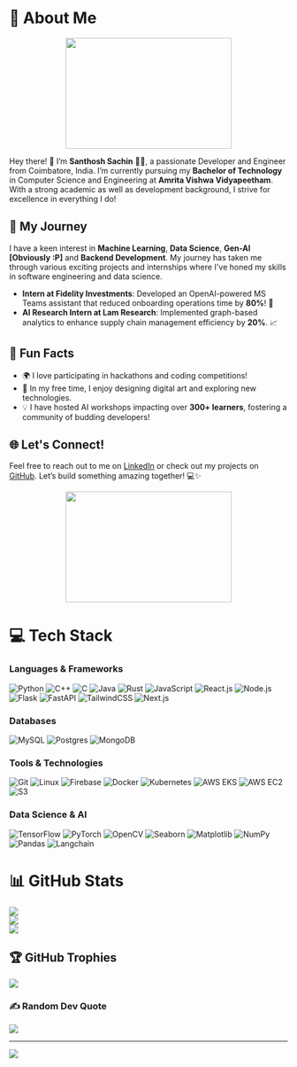 # 💫 About Me
<div align="center">
    <img src="https://media.giphy.com/media/3o6Zt1j5C2q3h1y4g0/giphy.gif" width="300" height="200" />
</div>

Hey there! 👋 I’m **Santhosh Sachin** 🙋‍♂️, a passionate Developer and Engineer from Coimbatore, India. I’m currently pursuing my **Bachelor of Technology** in Computer Science and Engineering at **Amrita Vishwa Vidyapeetham**. With a strong academic as well as development background, I strive for excellence in everything I do!

## 🚀 My Journey
I have a keen interest in **Machine Learning**, **Data Science**, **Gen-AI [Obviously :P]** and **Backend Development**. My journey has taken me through various exciting projects and internships where I've honed my skills in software engineering and data science.

- **Intern at Fidelity Investments**: Developed an OpenAI-powered MS Teams assistant that reduced onboarding operations time by **80%**! 🚀
- **AI Research Intern at Lam Research**: Implemented graph-based analytics to enhance supply chain management efficiency by **20%**. 📈


## 🎨 Fun Facts
- 🌍 I love participating in hackathons and coding competitions!
- 🎨 In my free time, I enjoy designing digital art and exploring new technologies.
- 💡 I have hosted AI workshops impacting over **300+ learners**, fostering a community of budding developers!

## 🌐 Let's Connect!
Feel free to reach out to me on [LinkedIn](https://www.linkedin.com/in/santhosh-sachin/) or check out my projects on [GitHub](https://github.com/SANTHOSH-SACHIN). Let’s build something amazing together! 💻✨

<div align="center">
    <img src="https://media.giphy.com/media/l0MYt5jvJ9O9Q2n8I/giphy.gif" width="300" height="200" />
</div>

# 💻 Tech Stack
### Languages & Frameworks
![Python](https://img.shields.io/badge/python-3670A0?style=flat&logo=python&logoColor=ffdd54)
![C++](https://img.shields.io/badge/c++-%2300599C.svg?style=flat&logo=c%2B%2B&logoColor=white)
![C](https://img.shields.io/badge/c-%2300599C.svg?style=flat&logo=c&logoColor=white)
![Java](https://img.shields.io/badge/java-%23ED8B00.svg?style=flat&logo=java&logoColor=white)
![Rust](https://img.shields.io/badge/rust-%23000000.svg?style=flat&logo=rust&logoColor=white)
![JavaScript](https://img.shields.io/badge/javascript-%23323330.svg?style=flat&logo=javascript&logoColor=%23F7DF1E)
![React.js](https://img.shields.io/badge/react.js-%2361DAFB.svg?style=flat&logo=react&logoColor=black)
![Node.js](https://img.shields.io/badge/node.js-%23339933.svg?style=flat&logo=node.js&logoColor=white)
![Flask](https://img.shields.io/badge/flask-%23000000.svg?style=flat&logo=flask&logoColor=white)
![FastAPI](https://img.shields.io/badge/FastAPI-005571.svg?style=flat&logo=fastapi&logoColor=white)
![TailwindCSS](https://img.shields.io/badge/tailwindcss-%2338B2D6.svg?style=flat&logo=tailwindcss&logoColor=white)
![Next.js](https://img.shields.io/badge/next.js-%23000000.svg?style=flat&logo=nextdotjs&logoColor=white)

### Databases
![MySQL](https://img.shields.io/badge/mysql-%234479A1.svg?style=flat&logo=mysql&logoColor=white)
![Postgres](https://img.shields.io/badge/postgresql-%23316192.svg?style=flat&logo=postgresql&logoColor=white)
![MongoDB](https://img.shields.io/badge/mongodb-%2347A248.svg?style=flat&logo=mongodb&logoColor=white)

### Tools & Technologies
![Git](https://img.shields.io/badge/git-%23F05032.svg?style=flat&logo=git&logoColor=white)
![Linux](https://img.shields.io/badge/linux-%FCC624.svg?style=flat&logo=linux&logoColor=black)
![Firebase](https://img.shields.io/badge/firebase-%23039BE5.svg?style=flat&logo=firebase&logoColor=white)
![Docker](https://img.shields.io/badge/docker-%232496ED.svg?style=flat&logo=docker&logoColor=white)
![Kubernetes](https://img.shields.io/badge/kubernetes-%23326ce5.svg?style=flat&logo=kubernetes&logoColor=white)
![AWS EKS](https://img.shields.io/badge/AWS%20EKS-%23232F3E.svg?style=flat&logo=amazonaws&logoColor=%23FFFFFF)
![AWS EC2](https://img.shields.io/badge/AWS%20EC2-%23232F3E.svg?style=flat&logo=amazonaws&logoColor=%23FFFFFF)
![S3](https://img.shields.io/badge/AWS%20S3-569A31.svg?style=flat&logo=amazonaws&logoColor=%23FFFFFF)

### Data Science & AI
![TensorFlow](https://img.shields.io/badge/tensorflow-%23FF6F20.svg?style=flat&logo=tensorflow&logoColor=%23FFFFFF)
![PyTorch](https://img.shields.io/badge/pytorch-%23EE4C2C.svg?style=flat&logo=pytorch&logoColor=%23FFFFFF)
![OpenCV](https://img.shields.io/badge/opencv-%23EB3F00.svg?style=flat&logo=openai)
![Seaborn](https://img.shields.io/badge/seaborn-%23D55E00.svg?style=flat&)
![Matplotlib](https://img.shields.io/badge/matplotlib-%233B4D3D.svg?style=flat&)
![NumPy](https://img.shields.io/badge/numpy-%23013243.svg?style=flat&)
![Pandas](https://img.shields.io/badge/pandas-%23150458.svg?style=flat&)
![Langchain](https://img.shields.io/badge/langchain-%234ABF8D.svg?style=social)

# 📊 GitHub Stats
![](https://github-readme-stats.vercel.app/api?username=SANTHOSH-SACHIN&theme=dark&hide_border=true)<br/>
![](https://github-readme-streak-stats.herokuapp.com/?user=SANTHOSH-SACHIN&theme=dark)<br/>
![](https://github-readme-stats.vercel.app/api/top-langs/?username=SANTHOSH-SACHIN&theme=dark)

## 🏆 GitHub Trophies
![](https://github-profile-trophy.vercel.app/?username=SANTHOSH-SACHIN)

### ✍️ Random Dev Quote
![](https://quotes-github-readme.vercel.app/api?type=random)

---
[![](https://visitcount.itsvg.in/api?id=SANTHOSH-SACHIN&label=Profile%20Views)](https://visitcount.itsvg.in) 
